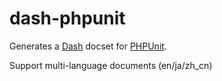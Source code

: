 dash-phpunit
============

Generates a [Dash](http://kapeli.com/dash) docset for [PHPUnit](http://www.phpunit.de).

Support multi-language documents (en/ja/zh_cn)
